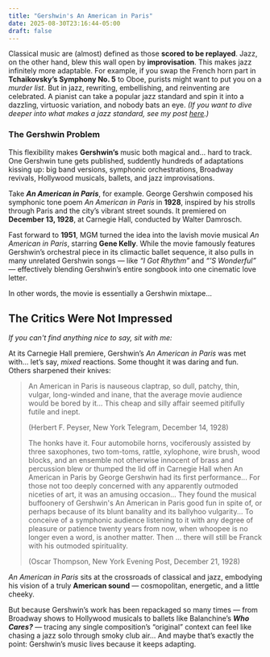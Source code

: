 ```yaml
---
title: "Gershwin's An American in Paris"
date: 2025-08-30T23:16:44-05:00
draft: false
---
```


Classical music are (almost) defined as those **scored to be replayed**. Jazz, on the other hand, blew this wall open by **improvisation**. This makes jazz infinitely more adaptable. For example, if you swap the French horn part in **Tchaikovsky’s Symphony No. 5** to Oboe, purists might want to put you on a *murder list*. But in jazz, rewriting, embellishing, and reinventing are celebrated. A pianist can take a popular jazz standard and spin it into a dazzling, virtuosic variation, and nobody bats an eye. *(If you want to dive deeper into what makes a jazz standard, see my post [here](https://aritang.github.io/posts/take_five/).)*

### The Gershwin Problem

This flexibility makes **Gershwin’s** music both magical and… hard to track.  
One Gershwin tune gets published, suddently hundreds of adaptations kissing up: big band versions, symphonic orchestrations, Broadway revivals, Hollywood musicals, ballets, and jazz improvisations. 

Take ***An American in Paris***, for example. George Gershwin composed his symphonic tone poem *An American in Paris* in **1928**, inspired by his strolls through Paris and the city’s vibrant street sounds. It premiered on **December 13, 1928**, at Carnegie Hall, conducted by Walter Damrosch.

Fast forward to **1951**, MGM turned the idea into the lavish movie musical *An American in Paris*, starring **Gene Kelly**. While the movie famously features Gershwin’s orchestral piece in its climactic ballet sequence, it also pulls in many unrelated Gershwin songs — like *“I Got Rhythm”* and *“’S Wonderful”* — effectively blending Gershwin’s entire songbook into one cinematic love letter. 

In other words, the movie is essentially a Gershwin mixtape...

## The Critics Were Not Impressed

*If you can't find anything nice to say, sit with me:*

At its Carnegie Hall premiere, Gershwin’s *An American in Paris* was met with… let’s say, *mixed* reactions. Some thought it was daring and fun. Others sharpened their knives:

> An American in Paris is nauseous claptrap, so dull, patchy, thin, vulgar, long-winded and inane, that the average movie audience would be bored by it... This cheap and silly affair seemed pitifully futile and inept.
>
> (Herbert F. Peyser, New York Telegram, December 14, 1928)
>
> The honks have it. Four automobile horns, vociferously assisted by three saxophones, two tom-toms, rattle, xylophone, wire brush, wood blocks, and an ensemble not otherwise innocent of brass and percussion blew or thumped the lid off in Carnegie Hall when An American in Paris by George Gershwin had its first performance... For those not too deeply concerned with any apparently outmoded niceties of art, it was an amusing occasion... They found the musical buffoonery of Gershwin's An American in Paris good fun in spite of, or perhaps because of its blunt banality and its ballyhoo vulgarity... To conceive of a symphonic audience listening to it with any degree of pleasure or patience twenty years from now, when whoopee is no longer even a word, is another matter. Then ... there will still be Franck with his outmoded spirituality.
>
> (Oscar Thompson, New York Evening Post, December 21, 1928)

*An American in Paris* sits at the crossroads of classical and jazz, embodying his vision of a truly **American sound** — cosmopolitan, energetic, and a little cheeky.  

But because Gershwin’s work has been repackaged so many times — from Broadway shows to Hollywood musicals to ballets like Balanchine’s ***Who Cares?*** — tracing any single composition’s “original” context can feel like chasing a jazz solo through smoky club air... And maybe that’s exactly the point: Gershwin’s music lives because it keeps adapting.
